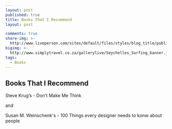 ```yaml
---
layout: post
published: true
title: Books That I Recommend
layout: post

comments: true
share-img: >-
  http://www.liveperson.com/sites/default/files/styles/blog_title/public/pictures/blog/1.jpg?itok=m60VQnPI
bigimg: >-
  http://www.simplytravel.co.za/gallerylive/Seychelles_Surfing_banner.jpg
tags:
  - Books
---
```




## Books That I Recommend

Steve Krug’s - Don’t Make Me Think

and

Susan M. Weinschenk's - 100 Things every designer needs to konw about people

